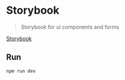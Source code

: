 # Storybook

> Storybook for ui components and forms

[Storybook](https://cstn.github.io/next-turbo/)

## Run

```shell
npm run dev
```
